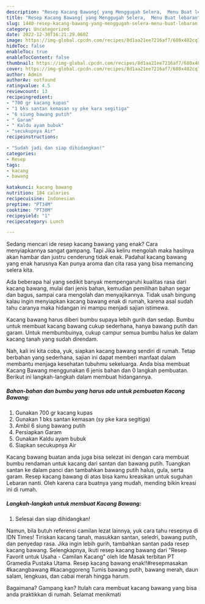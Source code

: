 ```yaml
---
description: "Resep Kacang Bawang{ yang Menggugah Selera,  Menu Buat lebaran"
title: "Resep Kacang Bawang{ yang Menggugah Selera,  Menu Buat lebaran"
slug: 1440-resep-kacang-bawang-yang-menggugah-selera-menu-buat-lebaran
category: Uncategorized
date: 2022-12-30T16:21:29.060Z
image: https://img-global.cpcdn.com/recipes/8d1aa21ee7216af7/680x482cq70/kacang-bawang-foto-resep-utama.jpg
hideToc: false
enableToc: true
enableTocContent: false
thumbnail: https://img-global.cpcdn.com/recipes/8d1aa21ee7216af7/680x482cq70/kacang-bawang-foto-resep-utama.jpg
cover: https://img-global.cpcdn.com/recipes/8d1aa21ee7216af7/680x482cq70/kacang-bawang-foto-resep-utama.jpg
author: Admin
authorAv: notfound
ratingvalue: 4.5
reviewcount: 13
recipeingredient:
- "700 gr kacang kupas"
- "1 bks santan kemasan sy pke kara segitiga"
- "6 siung bawang putih"
- " Garam"
- " Kaldu ayam bubuk"
- "secukupnya Air"
recipeinstructions:

- "Sudah jadi dan siap dihidangkan!"
categories:
- Resep
tags:
- kacang
- bawang

katakunci: kacang bawang 
nutrition: 184 calories
recipecuisine: Indonesian
preptime: "PT34M"
cooktime: "PT30M"
recipeyield: "1"
recipecategory: Lunch

---
```



Sedang mencari ide resep kacang bawang yang enak? Cara menyiapkannya sangat gampang. Tapi Jika keliru mengolah maka hasilnya akan hambar dan justru cenderung tidak enak. Padahal kacang bawang yang enak harusnya Kan punya aroma dan cita rasa yang bisa memancing selera kita.


Ada beberapa hal yang sedikit banyak mempengaruhi kualitas rasa dari kacang bawang, mulai dari jenis bahan, kemudian pemilihan bahan segar dan bagus, sampai cara mengolah dan menyajikannya. Tidak usah bingung kalau ingin menyiapkan kacang bawang enak di rumah, karena asal sudah tahu caranya maka hidangan ini mampu menjadi sajian istimewa.

Kacang bawang harus diberi bumbu supaya lebih gurih dan sedap. Bumbu untuk membuat kacang bawang cukup sederhana, hanya bawang putih dan garam. Untuk membumbuinya, cukup campur semua bumbu halus ke dalam kacang tanah yang sudah direndam.


Nah, kali ini kita coba, yuk, siapkan kacang bawang sendiri di rumah. Tetap berbahan yang sederhana, sajian ini dapat memberi manfaat dalam membantu menjaga kesehatan tubuhmu sekeluarga. Anda bisa membuat Kacang Bawang menggunakan 6 jenis bahan dan 0 langkah pembuatan. Berikut ini langkah-langkah dalam membuat hidangannya.

<!--inarticleads1-->

##### Bahan-bahan dan bumbu yang harus ada untuk pembuatan Kacang Bawang:

1. Gunakan 700 gr kacang kupas
1. Gunakan 1 bks santan kemasan (sy pke kara segitiga)
1. Ambil 6 siung bawang putih
1. Persiapkan  Garam
1. Gunakan  Kaldu ayam bubuk
1. Siapkan secukupnya Air


Kacang bawang buatan anda juga bisa selezat ini dengan cara membuat bumbu rendaman untuk kacang dari santan dan bawang putih. Tuangkan santan ke dalam panci dan tambahkan bawang putih halus, gula, serta garam. Resep kacang bawang di atas bisa kamu kreasikan untuk suguhan Lebaran nanti. Oleh karena cara buatnya yang mudah, mending bikin kreasi ini di rumah. 

<!--inarticleads2-->

##### Langkah-langkah untuk membuat Kacang Bawang:


1. Selesai dan siap dihidangkan!

Namun, bila butuh referensi camilan lezat lainnya, yuk cara tahu resepnya di IDN Times! Tiriskan kacang tanah, masukkan santan, seledri, bawang putih, dan penyedap rasa. Jika ingin lebih gurih, tambahkan santan pada resep kacang bawang. Selengkapnya, ikuti resep kacang bawang dari &#34;Resep Favorit untuk Usaha - Camilan Kacang&#34; oleh Ide Masak terbitan PT Gramedia Pustaka Utama. Resep kacang bawang enak‼️#resepmasakan #kacangbawang #kacanggoreng Tumis bawang putih, bawang merah, daun salam, lengkuas, dan cabai merah hingga harum. 

Bagaimana? Gampang kan? Itulah cara membuat kacang bawang yang bisa anda praktikkan di rumah. Selamat menikmati
